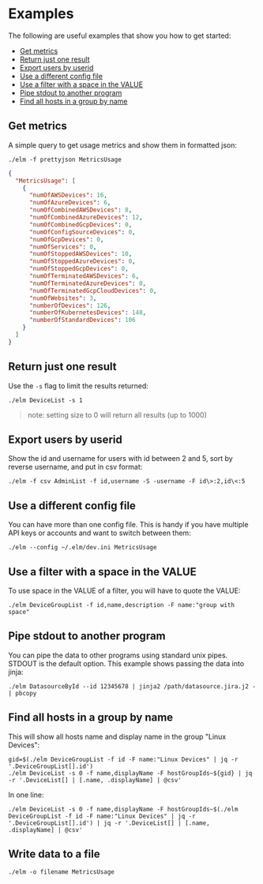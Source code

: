 # Examples

The following are useful examples that show you how to get started:

<!--ts-->
* [Get metrics](#get-metrics)
* [Return just one result](#return-just-one-result)
* [Export users by userid](#export-users-by-userid)
* [Use a different config file](#use-a-different-config-file)
* [Use a filter with a space in the VALUE](#use-a-filter-with-a-space-in-the-value)
* [Pipe stdout to another program](#pipe-stdout-to-another-program)
* [Find all hosts in a group by name](#find-all-hosts-in-a-group-by-name)
<!--te-->

## Get metrics

A simple query to get usage metrics and show them in formatted json:

```shell
./elm -f prettyjson MetricsUsage
```

```json
{
  "MetricsUsage": [
    {
      "numOfAWSDevices": 16,
      "numOfAzureDevices": 6,
      "numOfCombinedAWSDevices": 8,
      "numOfCombinedAzureDevices": 12,
      "numOfCombinedGcpDevices": 0,
      "numOfConfigSourceDevices": 0,
      "numOfGcpDevices": 0,
      "numOfServices": 0,
      "numOfStoppedAWSDevices": 10,
      "numOfStoppedAzureDevices": 0,
      "numOfStoppedGcpDevices": 0,
      "numOfTerminatedAWSDevices": 6,
      "numOfTerminatedAzureDevices": 0,
      "numOfTerminatedGcpCloudDevices": 0,
      "numOfWebsites": 3,
      "numberOfDevices": 126,
      "numberOfKubernetesDevices": 148,
      "numberOfStandardDevices": 106
    }
  ]
}
```

## Return just one result

Use the `-s` flag to limit the results returned:

```shell
./elm DeviceList -s 1
```

> note: setting size to 0 will return all results (up to 1000)

## Export users by userid

Show the id and username for users with id between 2 and 5, sort by
reverse username, and put in csv format:

```shell
./elm -f csv AdminList -f id,username -S -username -F id\>:2,id\<:5
```

## Use a different config file

You can have more than one config file. This is handy if you have
multiple API keys or accounts and want to switch between them:

```shell
./elm --config ~/.elm/dev.ini MetricsUsage
```

## Use a filter with a space in the VALUE

To use space in the VALUE of a filter, you will have to quote the VALUE:

```shell
./elm DeviceGroupList -f id,name,description -F name:"group with space"
```

## Pipe stdout to another program

You can pipe the data to other programs using standard unix pipes.
STDOUT is the default option. This example shows passing the data into
jinja:

```shell
./elm DatasourceById --id 12345678 | jinja2 /path/datasource.jira.j2 - | pbcopy
```

## Find all hosts in a group by name

This will show all hosts name and display name in the group "Linux Devices":

```shell
gid=$(./elm DeviceGroupList -f id -F name:"Linux Devices" | jq -r '.DeviceGroupList[].id')
./elm DeviceList -s 0 -f name,displayName -F hostGroupIds~${gid} | jq -r '.DeviceList[] | [.name, .displayName] | @csv'
```

In one line:

```shell
./elm DeviceList -s 0 -f name,displayName -F hostGroupIds~$(./elm DeviceGroupList -f id -F name:"Linux Devices" | jq -r '.DeviceGroupList[].id') | jq -r '.DeviceList[] | [.name, .displayName] | @csv'
```

## Write data to a file

```shell
./elm -o filename MetricsUsage
```
